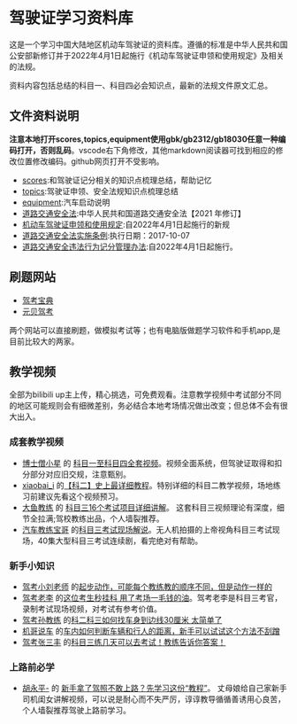 # 驾驶证学习资料库
这是一个学习中国大陆地区机动车驾驶证的资料库。遵循的标准是中华人民共和国公安部新修订并于2022年4月1日起施行《机动车驾驶证申领和使用规定》及相关的法规。

资料内容包括总结的科目一、科目四必会知识点，最新的法规文件原文汇总。
## 文件资料说明
**注意本地打开scores,topics,equipment使用gbk/gb2312/gb18030任意一种编码打开，否则乱码**。vscode右下角修改，其他markdown阅读器可找到相应的修改位置修改编码。github网页打开不受影响。

- [scores](https://github.com/npbcts/learndrivinglicense/blob/master/scores.md):和驾驶证记分相关的知识点梳理总结，帮助记忆
- [topics](https://github.com/npbcts/learndrivinglicense/blob/master/topics.md):驾驶证申领、安全法规知识点梳理总结
- [equipment](https://github.com/npbcts/learndrivinglicense/blob/master/equipment.md):汽车启动说明
- [道路交通安全法](https://github.com/npbcts/learndrivinglicense/blob/master/%E9%81%93%E8%B7%AF%E4%BA%A4%E9%80%9A%E5%AE%89%E5%85%A8%E6%B3%95.pdf):中华人民共和国道路交通安全法【2021 年修订】
- [机动车驾驶证申领和使用规定](https://github.com/npbcts/learndrivinglicense/blob/master/%E6%9C%BA%E5%8A%A8%E8%BD%A6%E9%A9%BE%E9%A9%B6%E8%AF%81%E7%94%B3%E9%A2%86%E5%92%8C%E4%BD%BF%E7%94%A8%E8%A7%84%E5%AE%9A.docx):自2022年4月1日起施行的新规
- [道路交通安全法实施条例](https://github.com/npbcts/learndrivinglicense/blob/master/%E9%81%93%E8%B7%AF%E4%BA%A4%E9%80%9A%E5%AE%89%E5%85%A8%E6%B3%95%E5%AE%9E%E6%96%BD%E6%9D%A1%E4%BE%8B.doc):执行日期：2017-10-07
- [道路交通安全违法行为记分管理办法](https://github.com/npbcts/learndrivinglicense/blob/master/%E9%81%93%E8%B7%AF%E4%BA%A4%E9%80%9A%E5%AE%89%E5%85%A8%E8%BF%9D%E6%B3%95%E8%A1%8C%E4%B8%BA%E8%AE%B0%E5%88%86%E7%AE%A1%E7%90%86%E5%8A%9E%E6%B3%95.docx):自2022年4月1日起施行。


## 刷题网站
- [驾考宝典](https://beijing.jiakaobaodian.com/)
- [元贝驾考](https://www.ybjk.com/)

两个网站可以直接刷题，做模拟考试等；也有电脑版做题学习软件和手机app,是目前比较大的两家。

## 教学视频
全部为bilibili up主上传，精心挑选，可免费观看。注意教学视频中考试部分不同的地区可能规则会有细微差别，务必结合本地考场情况做出改变；但总体不会有很大出入。

### 成套教学视频
- [博士僧小星]() 的 [科目一至科目四全套视频](https://www.bilibili.com/video/BV1UK411u7uA?p=1&vd_source=db5f224185fdd2c28b4cc762ebce92fe)。视频全面系统，但驾驶证取得和扣分部分对应旧交规，注意甄别。
- [xiaobai_i]() 的[【科二】史上最详细教程](https://www.bilibili.com/video/BV1fK411A7u3?spm_id_from=333.999.0.0&vd_source=db5f224185fdd2c28b4cc762ebce92fe)。特别详细的科目二教学视频，场地练习前建议先看这个视频预习。
- [大鱼教练](https://space.bilibili.com/1390963080) 的 [科目三16个考试项目详细讲解](https://www.bilibili.com/video/BV1f34y1i7To/?spm_id_from=333.788)。
这套科目三视频理论有深度，细节全拉满;驾校教练出品，个人墙裂推荐。
- [汽车教练宝哥](https://space.bilibili.com/477350021) 的[科目三考试现场解说](https://www.bilibili.com/video/BV1SU4y1Y7Xo?spm_id_from=333.999.0.0&vd_source=db5f224185fdd2c28b4cc762ebce92fe)。无人机拍摄的上帝视角科目三考试现场，40集大型科目三考试连续剧，看完绝对有帮助。


### 新手小知识
- [驾考小刘老师](https://space.bilibili.com/1625885626) 的[起步动作，可能每个教练教的顺序不同，但是动作一样的](https://www.bilibili.com/video/BV1tv41137hJ?spm_id_from=333.999.0.0&vd_source=db5f224185fdd2c28b4cc762ebce92fe)
- [驾考老李](https://space.bilibili.com/1351677527) 的[这位考生秒挂科 用了考场一毛钱的油](https://www.bilibili.com/video/BV1nF411w789?spm_id_from=333.999.0.0&vd_source=db5f224185fdd2c28b4cc762ebce92fe)。驾考老李是科目三考官，录制考试现场视频，对考试有参考价值。
- [驾考孙教练](https://space.bilibili.com/249999741) 的[科二科三如何找车身到边线30厘米 太简单了](https://www.bilibili.com/video/BV1tL4y1v7pB?spm_id_from=333.999.0.0&vd_source=db5f224185fdd2c28b4cc762ebce92fe)
- [机哥说车](https://space.bilibili.com/431188737) 的[车内如何判断车辆和行人的距离，新手可以试试这个方法不刮蹭]()
- [驾考张三丰](https://space.bilibili.com/1046913602) 的[科目三练几天可以去考试！教练告诉你答案！](https://www.bilibili.com/video/BV1L3411q7Cs?spm_id_from=333.999.0.0&vd_source=db5f224185fdd2c28b4cc762ebce92fe)

### 上路前必学
- [胡永平-](https://space.bilibili.com/401686237) 的 [新手拿了驾照不敢上路？先学习这份“教程”](https://www.bilibili.com/video/BV1HE411f7ZJ?spm_id_from=333.999.0.0&vd_source=db5f224185fdd2c28b4cc762ebce92fe)。 丈母娘给自己家新手司机闺女讲解视频，可以说是耐心而不失严厉，谆谆教导循循善诱用心良苦，个人墙裂推荐驾驶上路前学习。
